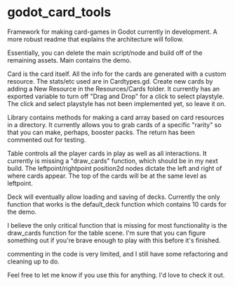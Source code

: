 # godot_card_tools
Framework for making card-games in Godot
currently in development.  A more robust readme that explains the architecture will follow.

Essentially, you can delete the main script/node and build off of the remaining assets. Main contains the demo.

Card is the card itself.  All the info for the cards are generated with a custom resource. The stats/etc used are in Cardtypes.gd.  Create new cards by adding a New Resource in the Resources/Cards folder. It currently has an exported variable to turn off "Drag and Drop" for a click to select playstyle.  The click and select playstyle has not been implemented yet, so leave it on.

Library contains methods for making a card array based on card resources in a directory.  It currently allows you to grab cards of a specific "rarity" so that you can make, perhaps, booster packs. The return has been commented out for testing.

Table controls all the player cards in play as well as all interactions.  It currently is missing a "draw_cards" function, which should be in my next build. The leftpoint/rightpoint position2d nodes dictate the left and right of where cards appear. The top of the cards will be at the same level as leftpoint. 

Deck will eventually allow loading and saving of decks. Currently the only function that works is the default_deck function which contains 10 cards for the demo.

I believe the only critical function that is missing for most functionality is the draw_cards function for the table scene.  I'm sure that you can figure something out if you're brave enough to play with this before it's finished.

commenting in the code is very limited, and I still have some refactoring and cleaning up to do.

Feel free to let me know if you use this for anything.  I'd love to check it out.
